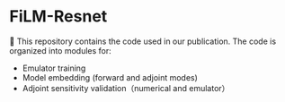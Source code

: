 # FiLM-Resnet

📌 This repository contains the code used in our publication. The code is organized into modules for:

- Emulator training
- Model embedding (forward and adjoint modes)
- Adjoint sensitivity validation（numerical and emulator）
